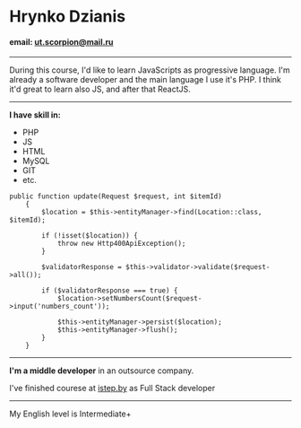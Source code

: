 # Hrynko Dzianis

#### email: ut.scorpion@mail.ru

***
During this course, I'd like to learn JavaScripts as progressive language. I'm already a software developer and the main language I use it's PHP. I think it'd great to learn also JS, and after that ReactJS.
***
**I have skill in:**
* PHP
* JS
* HTML
* MySQL
* GIT
* etc.

```
public function update(Request $request, int $itemId)
    {
        $location = $this->entityManager->find(Location::class, $itemId);

        if (!isset($location)) {
            throw new Http400ApiException();
        }

        $validatorResponse = $this->validator->validate($request->all());

        if ($validatorResponse === true) {
            $location->setNumbersCount($request->input('numbers_count'));

            $this->entityManager->persist($location);
            $this->entityManager->flush();
        }
    }
```
***

**I'm a middle developer** in an outsource company. 

I've finished courese at [istep.by](https://itstep.by/) as Full Stack developer

***
My English level is Intermediate+